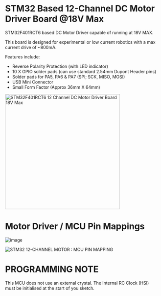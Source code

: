 # STM32 Based 12-Channel DC Motor Driver Board @18V Max

STM32F401RCT6 based DC Motor Driver capable of running at 18V MAX.

This board is designed for experimental or low current robotics with a max current drive of ~800mA.

Features include:

* Reverse Polarity Protection (with LED indicator)
* 10 X GPIO solder pads (can use standard 2.54mm Dupont Header pins)
* Solder pads for PA5, PA6 & PA7 (SPI; SCK, MISO, MOSI)
* USB Mini Connector
* Small Form Factor (Approx 36mm X 64mm)

<img width="375" alt="STM32F401RCT6 12 Channel DC Motor Driver Board 18V Max" src="https://github.com/gxdeange/STM32-12-Channel-DC-Motor-Driver-18V-Max/assets/57690555/93072906-6caa-4126-975f-7e2a040c264c">

# Motor Driver / MCU Pin Mappings

![image](https://github.com/gxdeange/STM32-12-Channel-Brushed-DC-Motor-Driver-10V-Max/assets/57690555/0c7d6fc8-1cc9-4b90-8401-c74ace43b91a)

![STM32 12-CHANNEL MOTOR : MCU PIN MAPPING](https://github.com/gxdeange/STM32-12-Channel-Brushed-DC-Motor-Driver-10V-Max/assets/57690555/9559372b-2946-4ea1-9e84-6d814d84ad75)

# PROGRAMMING NOTE

This MCU does not use an external crystal. The Internal RC Clock (HSI) must be initialised at the start of you sketch.


